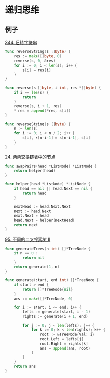# 递归思维

## 例子

[344. 反转字符串](https://leetcode.cn/problems/reverse-string/)

```go
func reverseString(s []byte) {
    res := make([]byte, 0)
    reverse(s, 0, &res)
    for i := 0; i < len(s); i++ {
        s[i] = res[i]
    }
}

func reverse(s []byte, i int, res *[]byte) {
    if i == len(s) {
        return
    }
    reverse(s, i + 1, res)
    * res = append(*res, s[i])
}
```

```go
func reverseString(s []byte) {
    n := len(s)
    for i := 0; i < n / 2; i++ {
        s[i], s[n-i-1] = s[n-i-1], s[i]
    }
}
```

[24. 两两交换链表中的节点](https://leetcode.cn/problems/swap-nodes-in-pairs/)

```go
func swapPairs(head *ListNode) *ListNode {
    return helper(head)
}

func helper(head *ListNode) *ListNode {
    if head == nil || head.Next == nil {
        return head
    }

    nextHead := head.Next.Next
    next := head.Next
    next.Next = head
    head.Next = helper(nextHead)
    return next
}
```

[95. 不同的二叉搜索树 II](https://leetcode.cn/problems/unique-binary-search-trees-ii/)

```go
func generateTrees(n int) []*TreeNode {
    if n == 0 {
        return nil
    }
    return generate(1, n)
}

func generate(start, end int) []*TreeNode {
    if start > end {
        return []*TreeNode{nil}
    }
    ans := make([]*TreeNode, 0)

    for i := start; i <= end; i++ {
        lefts := generate(start, i - 1)
        rights := generate(i + 1, end)

        for j := 0; j < len(lefts); j++ {
            for k := 0; k < len(rights); k++ {
                root := &TreeNode{Val: i}
                root.Left = lefts[j]
                root.Right = rights[k]
                ans = append(ans, root)
            }
        }
    }
    return ans
}
```